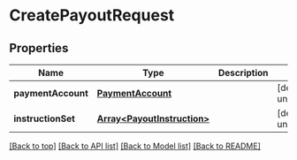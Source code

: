 # CreatePayoutRequest

## Properties

|Name | Type | Description | Notes|
|------------ | ------------- | ------------- | -------------|
|**paymentAccount** | [**PaymentAccount**](PaymentAccount.md) |  | [default to undefined]|
|**instructionSet** | [**Array&lt;PayoutInstruction&gt;**](PayoutInstruction.md) |  | [default to undefined]|




[[Back to top]](#) [[Back to API list]](../../README.md#documentation-for-api-endpoints) [[Back to Model list]](../../README.md#documentation-for-models) [[Back to README]](../../README.md)
